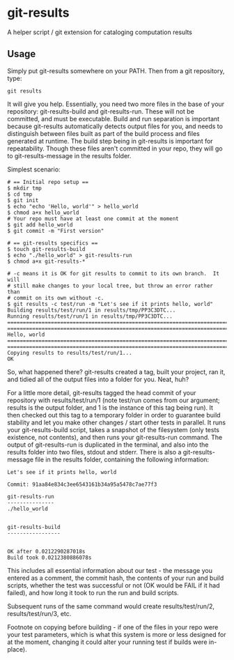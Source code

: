 git-results
===========

A helper script / git extension for cataloging computation results

Usage
-----

Simply put git-results somewhere on your PATH.  Then from a git repository, 
type:

    git results

It will give you help.  Essentially, you need two more files in the base of your
repository: git-results-build and git-results-run.  These will not be committed,
and must be executable.  Build and run separation is important because
git-results automatically detects output files for you, and needs to distinguish
between files built as part of the build process and files generated at runtime.
The build step being in git-results is important for repeatability.  Though
these files aren't committed in your repo, they will go to git-results-message
in the results folder.

Simplest scenario:

    # == Initial repo setup ==
    $ mkdir tmp
    $ cd tmp
    $ git init
    $ echo "echo 'Hello, world'" > hello_world
    $ chmod a+x hello_world
    # Your repo must have at least one commit at the moment
    $ git add hello_world
    $ git commit -m "First version"

    # == git-results specifics ==
    $ touch git-results-build
    $ echo "./hello_world" > git-results-run
    $ chmod a+x git-results-*

    # -c means it is OK for git results to commit to its own branch.  It will
    # still make changes to your local tree, but throw an error rather than
    # commit on its own without -c.
    $ git results -c test/run -m "Let's see if it prints hello, world"
    Building results/test/run/1 in results/tmp/PP3C3DTC...
    Running results/test/run/1 in results/tmp/PP3C3DTC...
    ================================================================================
    ================================================================================
    Hello, world
    ================================================================================
    ================================================================================
    Copying results to results/test/run/1...
    OK

So, what happened there?  git-results created a tag, built your project, ran it,
and tidied all of the output files into a folder for you.  Neat, huh?

For a little more detail, git-results tagged the head commit of your repository
with results/test/run/1 (note test/run comes from our argument; results is the
output folder, and 1 is the instance of this tag being run).  It then checked
out this tag to a temporary folder in order to guarantee build stability and
let you make other changes / start other tests in parallel.  It runs your
git-results-build script, takes a snapshot of the filesystem (only tests
existence, not contents), and then runs your git-results-run command.  The
output of git-results-run is duplicated in the terminal, and also into the
results folder into two files, stdout and stderr.  There is also a
git-results-message file in the results folder, containing the following
information:

    Let's see if it prints hello, world

    Commit: 91aa84e834c3ee6543161b34a95a5478c7ae77f3

    git-results-run
    ---------------
    ./hello_world


    git-results-build
    -----------------


    OK after 0.0212290287018s
    Build took 0.0212380886078s

This includes all essential information about our test - the message you entered
as a comment, the commit hash, the contents of your run and build scripts,
whether the test was successful or not (OK would be FAIL if it had failed),
and how long it took to run the run and build scripts.

Subsequent runs of the same command would create results/test/run/2,
results/test/run/3, etc.

Footnote on copying before building - if one of the files
in your repo were your test parameters, which is what this system is more or
less designed for at the moment, changing it could alter your running test if
builds were in-place).
